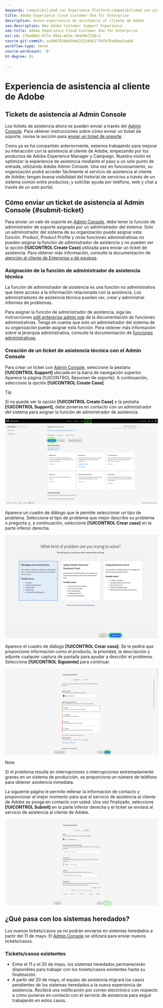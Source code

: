 ```yaml
---
keywords: compatibilidad con Experience Platform;compatibilidad con plataformas;compatibilidad con servicios inteligentes; asistencia al cliente; compatibilidad con attribution ai; soporte de rtcdp; enviar ticket de asistencia técnica;asistencia al cliente
title: Adobe Experience Cloud Customer One for Enterprise
description: Nueva experiencia de asistencia al cliente de Adobe
seo-description: New Adobe Customer Support Experience
seo-title: Adobe Experience Cloud Customer One for Enterprise
exl-id: 276e0862-6f7e-491e-b63e-10a50b7238c2
source-git-commit: acb06781b0e56e6222394b1736fbf8a80ee2aab8
workflow-type: tm+mt
source-wordcount: '0'
ht-degree: 0%

---
```


# Experiencia de asistencia al cliente de Adobe

## Tickets de asistencia al Admin Console

Los tickets de asistencia ahora se pueden enviar a través del [Admin Console](https://adminconsole.adobe.com/). Para obtener instrucciones sobre cómo enviar un ticket de soporte, revise la sección para [enviar un ticket de soporte](#submit-ticket).

Como ya se ha compartido anteriormente, estamos trabajando para mejorar su interacción con la asistencia al cliente de Adobe, empezando por los productos de Adobe Experience Manager y Campaign. Nuestra visión es optimizar la experiencia de asistencia mediante el paso a un solo punto de entrada, utilizando Adobe Admin Console. Una vez en funcionamiento, su organización podrá acceder fácilmente al servicio de asistencia al cliente de Adobe; tengan buena visibilidad del historial de servicios a través de un sistema común entre productos; y solicitar ayuda por teléfono, web y chat a través de un solo portal.

## Cómo enviar un ticket de asistencia al Admin Console {#submit-ticket}

Para enviar un vale de soporte en [Admin Console](https://adminconsole.adobe.com/), debe tener la función de administrador de soporte asignada por un administrador del sistema. Solo un administrador del sistema de su organización puede asignar esta función. Product, Product Profile y otras funciones administrativas no pueden asignar la función de administrador de asistencia y no pueden ver la opción **[!UICONTROL Create Case]** utilizada para enviar un ticket de asistencia. Para obtener más información, consulte la documentación de [atención al cliente de Enterprise y de equipos](https://helpx.adobe.com/enterprise/using/support-and-expert-services.html).

### Asignación de la función de administrador de asistencia técnica

La función de administrador de asistencia es una función no administrativa que tiene acceso a la información relacionada con la asistencia. Los administradores de asistencia técnica pueden ver, crear y administrar informes de problemas.

Para asignar la función de administrador de asistencia, siga las instrucciones [edit enterprise admin role](https://helpx.adobe.com/enterprise/using/admin-roles.html#add-admin-teams) de la documentación de funciones administrativas. Tenga en cuenta que solo un administrador del sistema de su organización puede asignar esta función. Para obtener más información sobre la jerarquía administrativa, consulte la documentación de [funciones administrativas](https://helpx.adobe.com/enterprise/admin-guide.html/enterprise/using/admin-roles.ug.html).

### Creación de un ticket de asistencia técnica con el Admin Console

Para crear un ticket con [Admin Console](https://adminconsole.adobe.com/), seleccione la pestaña **[!UICONTROL Support]** ubicada en la barra de navegación superior. Aparece la página [!UICONTROL Resumen de soporte]. A continuación, seleccione la opción **[!UICONTROL Create Case]**.

>[!TIP]
>
> Si no puede ver la opción **[!UICONTROL Create Case]** o la pestaña **[!UICONTROL Support]**, debe ponerse en contacto con un administrador del sistema para asignar la función de administrador de asistencia.

![Pestaña Asistencia al Admin Console](./assets/Support.png)

Aparece un cuadro de diálogo que le permite seleccionar un tipo de problema. Seleccione el tipo de problema que mejor describe su problema o pregunta y, a continuación, seleccione **[!UICONTROL Crear caso]** en la parte inferior derecha.

![Seleccionar problema](./assets/select-case-type.png)

Aparece el cuadro de diálogo **[!UICONTROL Crear caso]**. Se le pedirá que proporcione información como el producto, la prioridad, la descripción y adjunte cualquier captura de pantalla para ayudar a describir el problema. Seleccione **[!UICONTROL Siguiente]** para continuar.

![crear caso](./assets/create_case.png)

>[!NOTE]
>
> Si el problema resulta en interrupciones o interrupciones extremadamente graves en un sistema de producción, se proporciona un número de teléfono para obtener asistencia inmediata.

La siguiente página le permite rellenar la información de contacto y proporcionar el mejor momento para que el servicio de asistencia al cliente de Adobe se ponga en contacto con usted. Una vez finalizado, seleccione **[!UICONTROL Submit]** en la parte inferior derecha y el ticket se enviará al servicio de asistencia al cliente de Adobe.

![Enviar ticket](./assets/submit_case.png)

## ¿Qué pasa con los sistemas heredados?

Los nuevos tickets/casos ya no podrán enviarse en sistemas heredados a partir del 11 de mayo.  El [Admin Console](https://adminconsole.adobe.com/) se utilizará para enviar nuevos tickets/casos.

### Tickets/casos existentes

* Entre el 11 y el 20 de mayo, los sistemas heredados permanecerán disponibles para trabajar con los tickets/casos existentes hasta su finalización.
* A partir del 20 de mayo, el equipo de asistencia migrará los casos pendientes de los sistemas heredados a la nueva experiencia de asistencia.  Recibirá una notificación por correo electrónico con respecto a cómo ponerse en contacto con el servicio de asistencia para seguir trabajando en estos casos.

